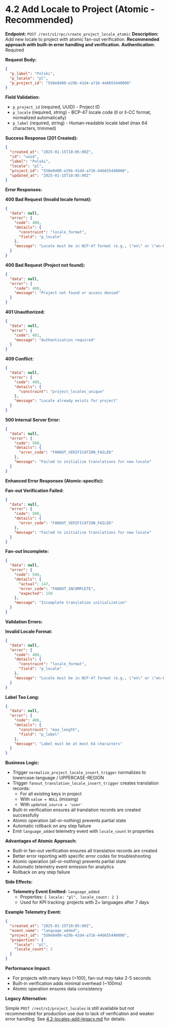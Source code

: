# 4.2 Add Locale to Project (Atomic - Recommended)

**Endpoint:** `POST /rest/v1/rpc/create_project_locale_atomic`
**Description:** Add new locale to project with atomic fan-out verification. **Recommended approach with built-in error handling and verification.**
**Authentication:** Required

**Request Body:**

```json
{
  "p_label": "Polski",
  "p_locale": "pl",
  "p_project_id": "550e8400-e29b-41d4-a716-446655440000"
}
```

**Field Validation:**

- `p_project_id` (required, UUID) - Project ID
- `p_locale` (required, string) - BCP-47 locale code (ll or ll-CC format, normalized automatically)
- `p_label` (required, string) - Human-readable locale label (max 64 characters, trimmed)

**Success Response (201 Created):**

```json
{
  "created_at": "2025-01-15T10:05:00Z",
  "id": "uuid",
  "label": "Polski",
  "locale": "pl",
  "project_id": "550e8400-e29b-41d4-a716-446655440000",
  "updated_at": "2025-01-15T10:05:00Z"
}
```

**Error Responses:**

**400 Bad Request (Invalid locale format):**

```json
{
  "data": null,
  "error": {
    "code": 400,
    "details": {
      "constraint": "locale_format",
      "field": "p_locale"
    },
    "message": "Locale must be in BCP-47 format (e.g., \"en\" or \"en-US\")"
  }
}
```

**400 Bad Request (Project not found):**

```json
{
  "data": null,
  "error": {
    "code": 400,
    "message": "Project not found or access denied"
  }
}
```

**401 Unauthorized:**

```json
{
  "data": null,
  "error": {
    "code": 401,
    "message": "Authentication required"
  }
}
```

**409 Conflict:**

```json
{
  "data": null,
  "error": {
    "code": 409,
    "details": {
      "constraint": "project_locales_unique"
    },
    "message": "Locale already exists for project"
  }
}
```

**500 Internal Server Error:**

```json
{
  "data": null,
  "error": {
    "code": 500,
    "details": {
      "error_code": "FANOUT_VERIFICATION_FAILED"
    },
    "message": "Failed to initialize translations for new locale"
  }
}
```

**Enhanced Error Responses (Atomic-specific):**

**Fan-out Verification Failed:**

```json
{
  "data": null,
  "error": {
    "code": 500,
    "details": {
      "error_code": "FANOUT_VERIFICATION_FAILED"
    },
    "message": "Failed to initialize translations for new locale"
  }
}
```

**Fan-out Incomplete:**

```json
{
  "data": null,
  "error": {
    "code": 500,
    "details": {
      "actual": 147,
      "error_code": "FANOUT_INCOMPLETE",
      "expected": 150
    },
    "message": "Incomplete translation initialization"
  }
}
```

**Validation Errors:**

**Invalid Locale Format:**

```json
{
  "data": null,
  "error": {
    "code": 400,
    "details": {
      "constraint": "locale_format",
      "field": "p_locale"
    },
    "message": "Locale must be in BCP-47 format (e.g., \"en\" or \"en-US\")"
  }
}
```

**Label Too Long:**

```json
{
  "data": null,
  "error": {
    "code": 400,
    "details": {
      "constraint": "max_length",
      "field": "p_label"
    },
    "message": "Label must be at most 64 characters"
  }
}
```

**Business Logic:**

- Trigger `normalize_project_locale_insert_trigger` normalizes to lowercase-language / UPPERCASE-REGION
- Trigger `fanout_translation_locale_insert_trigger` creates translation records:
  - For all existing keys in project
  - With `value = NULL` (missing)
  - With `updated_source = 'user'`
- Built-in verification ensures all translation records are created successfully
- Atomic operation (all-or-nothing) prevents partial state
- Automatic rollback on any step failure
- Emit `language_added` telemetry event with `locale_count` in properties

**Advantages of Atomic Approach:**

- Built-in fan-out verification ensures all translation records are created
- Better error reporting with specific error codes for troubleshooting
- Atomic operation (all-or-nothing) prevents partial state
- Automatic telemetry event emission for analytics
- Rollback on any step failure

**Side Effects:**

- **Telemetry Event Emitted:** `language_added`
  - Properties: `{ locale: "pl", locale_count: 2 }`
  - Used for KPI tracking: projects with 2+ languages after 7 days

**Example Telemetry Event:**

```json
{
  "created_at": "2025-01-15T10:05:00Z",
  "event_name": "language_added",
  "project_id": "550e8400-e29b-41d4-a716-446655440000",
  "properties": {
    "locale": "pl",
    "locale_count": 2
  }
}
```

**Performance Impact:**

- For projects with many keys (>100), fan-out may take 2-5 seconds
- Built-in verification adds minimal overhead (~100ms)
- Atomic operation ensures data consistency

**Legacy Alternative:**

Simple `POST /rest/v1/project_locales` is still available but not recommended for production use due to lack of verification and weaker error handling. See [4.2-locales-add-legacy.md](./4.2-locales-add-legacy.md) for details.
